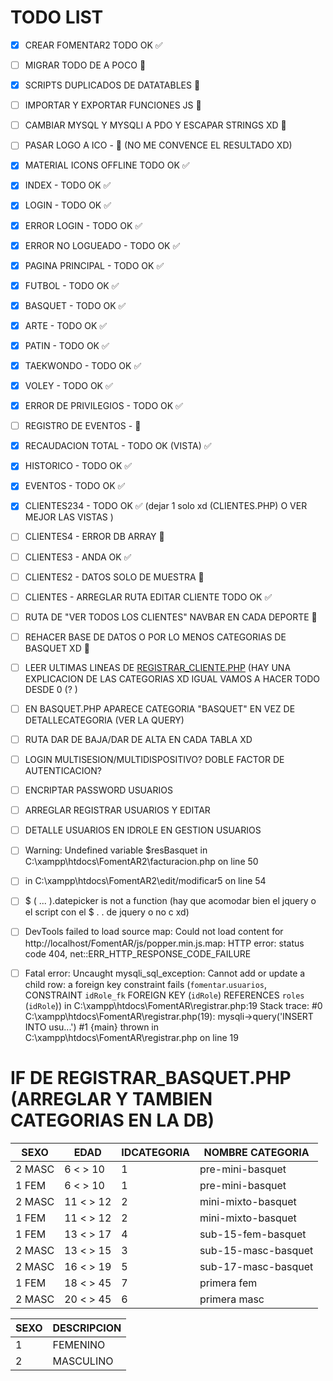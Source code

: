 # TODO LIST

- [x] CREAR FOMENTAR2 TODO OK ✅
- [ ] MIGRAR TODO DE A POCO 🚧
- [x] SCRIPTS DUPLICADOS DE DATATABLES 🚧
- [ ] IMPORTAR Y EXPORTAR FUNCIONES JS 🚧
- [ ] CAMBIAR MYSQL Y MYSQLI A PDO Y ESCAPAR STRINGS XD 🚧
- [ ] PASAR LOGO A ICO - 🚧 (NO ME CONVENCE EL RESULTADO XD)
- [x] MATERIAL ICONS OFFLINE TODO OK ✅
- [x] INDEX - TODO OK ✅
- [x] LOGIN - TODO OK ✅
- [x] ERROR LOGIN - TODO OK ✅
- [x] ERROR NO LOGUEADO - TODO OK ✅
- [x] PAGINA PRINCIPAL - TODO OK ✅
- [x] FUTBOL - TODO OK ✅
- [x] BASQUET - TODO OK ✅
- [x] ARTE - TODO OK ✅
- [x] PATIN - TODO OK ✅
- [x] TAEKWONDO - TODO OK ✅
- [x] VOLEY - TODO OK ✅
- [x] ERROR DE PRIVILEGIOS - TODO OK ✅
- [ ] REGISTRO DE EVENTOS - 🚧
- [x] RECAUDACION TOTAL - TODO OK (VISTA) ✅
- [x] HISTORICO - TODO OK ✅
- [x] EVENTOS - TODO OK ✅
- [x] CLIENTES234 - TODO OK ✅ (dejar 1 solo xd (CLIENTES.PHP) O VER MEJOR LAS VISTAS )
- [ ] CLIENTES4 - ERROR DB ARRAY 🚧
- [ ] CLIENTES3 - ANDA OK ✅
- [ ] CLIENTES2 - DATOS SOLO DE MUESTRA 🚧
- [ ] CLIENTES - ARREGLAR RUTA EDITAR CLIENTE TODO OK ✅
- [ ] RUTA DE "VER TODOS LOS CLIENTES" NAVBAR EN CADA DEPORTE 🚧
- [ ] REHACER BASE DE DATOS O POR LO MENOS CATEGORIAS DE BASQUET XD 🚧
- [ ] LEER ULTIMAS LINEAS DE [REGISTRAR_CLIENTE.PHP](registrar_cliente.php "registrar_cliente.php") (HAY UNA EXPLICACION DE LAS CATEGORIAS XD IGUAL VAMOS A HACER TODO DESDE 0 (? )
- [ ] EN BASQUET.PHP APARECE CATEGORIA "BASQUET" EN VEZ DE DETALLECATEGORIA (VER LA QUERY)
- [ ] RUTA DAR DE BAJA/DAR DE ALTA EN CADA TABLA XD
- [ ] LOGIN MULTISESION/MULTIDISPOSITIVO? DOBLE FACTOR DE AUTENTICACION?
- [ ] ENCRIPTAR PASSWORD USUARIOS
- [ ] ARREGLAR REGISTRAR USUARIOS Y EDITAR
- [ ] DETALLE USUARIOS EN IDROLE EN GESTION USUARIOS

- [ ] Warning: Undefined variable $resBasquet in C:\xampp\htdocs\FomentAR2\facturacion.php on line 50
- [ ] in C:\xampp\htdocs\FomentAR2\edit/modificar5 on line 54
- [ ] $ ( ... ).datepicker is not a function (hay que acomodar bien el jquery o el script con el $ . . de jquery o no c xd)
- [ ] DevTools failed to load source map: Could not load content for http://localhost/FomentAR/js/popper.min.js.map: HTTP error: status code 404, net::ERR_HTTP_RESPONSE_CODE_FAILURE
- [ ] Fatal error: Uncaught mysqli_sql_exception: Cannot add or update a child row: a foreign key constraint fails (`fomentar`.`usuarios`, CONSTRAINT `idRole_fk` FOREIGN KEY (`idRole`) REFERENCES `roles` (`idRole`)) in C:\xampp\htdocs\FomentAR\registrar.php:19 Stack trace: #0 C:\xampp\htdocs\FomentAR\registrar.php(19): mysqli->query('INSERT INTO usu...') #1 {main} thrown in C:\xampp\htdocs\FomentAR\registrar.php on line 19

# IF DE REGISTRAR_BASQUET.PHP (ARREGLAR Y TAMBIEN CATEGORIAS EN LA DB)

| SEXO   | EDAD      | IDCATEGORIA | NOMBRE CATEGORIA    |
| ------ | --------- | ----------- | ------------------- |
| 2 MASC | 6 < > 10  | 1           | pre-mini-basquet    |
| 1 FEM  | 6 < > 10  | 1           | pre-mini-basquet    |
| 2 MASC | 11 < > 12 | 2           | mini-mixto-basquet  |
| 1 FEM  | 11 < > 12 | 2           | mini-mixto-basquet  |
| 1 FEM  | 13 < > 17 | 4           | sub-15-fem-basquet  |
| 2 MASC | 13 < > 15 | 3           | sub-15-masc-basquet |
| 2 MASC | 16 < > 19 | 5           | sub-17-masc-basquet |
| 1 FEM  | 18 < > 45 | 7           | primera fem         |
| 2 MASC | 20 < > 45 | 6           | primera masc        |

| SEXO | DESCRIPCION |
| ---- | ----------- |
| 1    | FEMENINO    |
| 2    | MASCULINO   |
